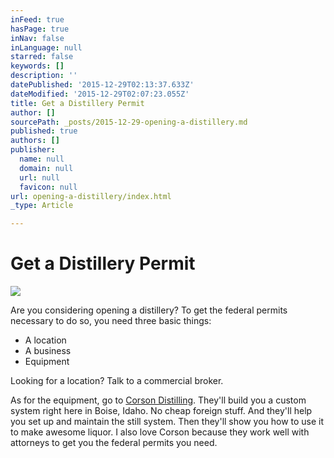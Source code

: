 ```yaml
---
inFeed: true
hasPage: true
inNav: false
inLanguage: null
starred: false
keywords: []
description: ''
datePublished: '2015-12-29T02:13:37.633Z'
dateModified: '2015-12-29T02:07:23.055Z'
title: Get a Distillery Permit
author: []
sourcePath: _posts/2015-12-29-opening-a-distillery.md
published: true
authors: []
publisher:
  name: null
  domain: null
  url: null
  favicon: null
url: opening-a-distillery/index.html
_type: Article

---
```

# Get a Distillery Permit
![](https://the-grid-user-content.s3-us-west-2.amazonaws.com/20deb692-c2ba-4d04-8983-d79b3a9100bd.jpg)

Are you considering opening a distillery? To get the federal permits necessary to do so, you need three basic things:

* A location
* A business
* Equipment

Looking for a location? Talk to a commercial broker. 

As for the equipment, go to [Corson Distilling][0]. They'll build you a custom system right here in Boise, Idaho. No cheap foreign stuff. And they'll help you set up and maintain the still system. Then they'll show you how to use it to make awesome liquor. I also love Corson because they work well with attorneys to get you the federal permits you need.

[0]: www.corsondistilling.com